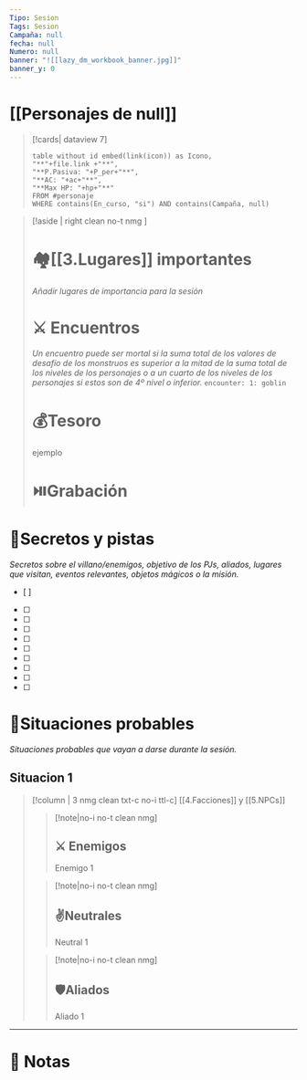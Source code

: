 ```yaml
---
Tipo: Sesion
Tags: Sesion
Campaña: null
fecha: null
Numero: null
banner: "![[lazy_dm_workbook_banner.jpg]]"
banner_y: 0
---
```

# [[Personajes de null]]
>[!cards| dataview 7]
>```dataview
>table without id embed(link(icon)) as Icono,
>"**"+file.link +"**",
>"**P.Pasiva: "+P_per+"**",
>"**AC: "+ac+"**",
>"**Max HP: "+hp+"**"
>FROM #personaje
>WHERE contains(En_curso, "si") AND contains(Campaña, null)
>```




>[!aside | right clean no-t nmg ]
># 🏘️[[3.Lugares]] importantes
> *Añadir lugares de importancia para la sesión*
># ⚔️ Encuentros
>*Un encuentro puede ser mortal si la suma total de los valores de desafío de los monstruos es superior a la mitad de la suma total de los niveles de los personajes o a un cuarto de los niveles de los personajes si estos son de 4º nivel o inferior.*
>`encounter: 1: goblin`
># 💰Tesoro
>ejemplo
># ⏯️Grabación


# 🔐Secretos y pistas
*Secretos sobre el villano/enemigos, objetivo de los PJs, aliados, lugares que visitan, eventos relevantes, objetos mágicos o la misión.*
- [ ] 
- [ ] 
- [ ] 
- [ ] 
- [ ] 
- [ ] 
- [ ] 
- [ ] 
- [ ] 
- [ ] 


# 🎥Situaciones probables
*Situaciones probables que vayan a darse durante la sesión.*
## Situacion 1

>[!column | 3 nmg clean txt-c no-i ttl-c] [[4.Facciones]] y [[5.NPCs]]
>>[!note|no-i no-t clean nmg]
>>## ⚔️ Enemigos
>>Enemigo 1
>
>>[!note|no-i no-t clean nmg]
>> ## ✌️Neutrales
>>Neutral 1
>
>>[!note|no-i no-t clean nmg]
>> ## 🛡️Aliados
>>Aliado 1
___
# 📝 Notas